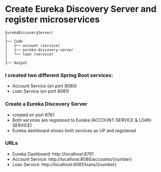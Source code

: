 # Create Eureka Discovery Server and register microservices

```
EurekaDiscoveryServer/
│
├── Code
│   ├── account (service)
│   ├── eureka-discovery-server
│   └── loan (service)
│
├── Output

```

### I created two different Spring Boot services:
- Account Service (on port 8080)
- Loan Service (on port 8081)

### Create a Eureka Discovery Server
- created on port 8761
- Both services are registered to Eureka (ACCOUNT-SERVICE & LOAN-SERVICE)
- Eureka dashboard shows both services as UP and registered

### URLs 
- Eureka Dashboard:	http://localhost:8761
- Account Service:	http://localhost:8080/accounts/{number}
- Loan Service:	http://localhost:8081/loans/{number}

